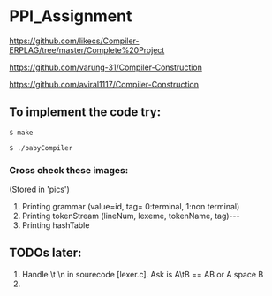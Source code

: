 # PPl_Assignment

https://github.com/likecs/Compiler-ERPLAG/tree/master/Complete%20Project 

https://github.com/varung-31/Compiler-Construction

https://github.com/aviral1117/Compiler-Construction


## To implement the code try:

  `$ make`
  
  `$ ./babyCompiler`




### Cross check these images: 
  (Stored in 'pics')
1. Printing grammar (value=id, tag= 0:terminal, 1:non terminal)
2. Printing tokenStream (lineNum, lexeme, tokenName, tag)---
3. Printing hashTable


## TODOs later:
1. Handle \t \n in sourecode [lexer.c]. Ask is A\tB == AB or A space B
2.

